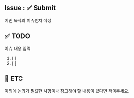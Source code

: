 
## Issue : ✅ Submit
어떤 목적의 이슈인지 작성


## ✅ TODO
이슈 내용 입력

1. [ ] 
2. [ ] 


## 📎 ETC
이외에 논의가 필요한 사항이나 참고해야 할 내용이 있다면 적어주세요.
